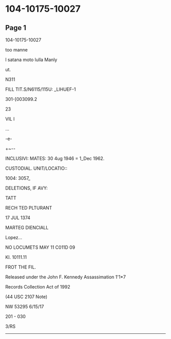 # 104-10175-10027

## Page 1

104-10175-10027

too manne

l satana moto lulla Manly

ut.

N311

FILL TIT.S/N6115/115U: _LIHUEF-1

301-[003099.2

23

VIL I

...

-e-

+~--

INCLUSIVI: MATES: 30 4ug 1946 = 1_Dec 1962.

CUSTODIAL. UNIT/LOCATIO::

1004: 3057_

DELETIONS, IF AVY:

TATT

RECH TED PLTURANT

17 JUL 1374

MARTEG DIENCIALL

Lopez...

NO LOCUMETS MAY 11 C011D 09

KI. 10111.11

FROT THE FIL.

Released under the John F. Kennedy Assassimation 1'1*7

Records Collection Act of 1992

(44 USC 2107 Note)

NW 53295 6/15/17

201 - 030

3/RS

---

